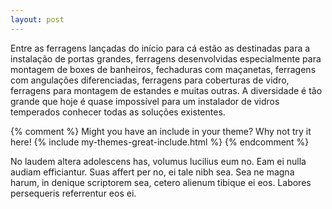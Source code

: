 ```yaml
---
layout: post
---
```


Entre as ferragens lançadas do início para cá estão as destinadas para a instalação de portas grandes, ferragens desenvolvidas especialmente para montagem de boxes de banheiros, fechaduras com maçanetas, ferragens com angulações diferenciadas, ferragens para coberturas de vidro, ferragens para montagem de estandes e muitas outras. A diversidade é tão grande que hoje é quase impossível para um instalador de vidros temperados conhecer todas as soluções existentes.

{% comment %}
Might you have an include in your theme? Why not try it here!
{% include my-themes-great-include.html %}
{% endcomment %}

No laudem altera adolescens has, volumus lucilius eum no. Eam ei nulla audiam efficiantur. Suas affert per no, ei tale nibh sea. Sea ne magna harum, in denique scriptorem sea, cetero alienum tibique ei eos. Labores persequeris referrentur eos ei.
